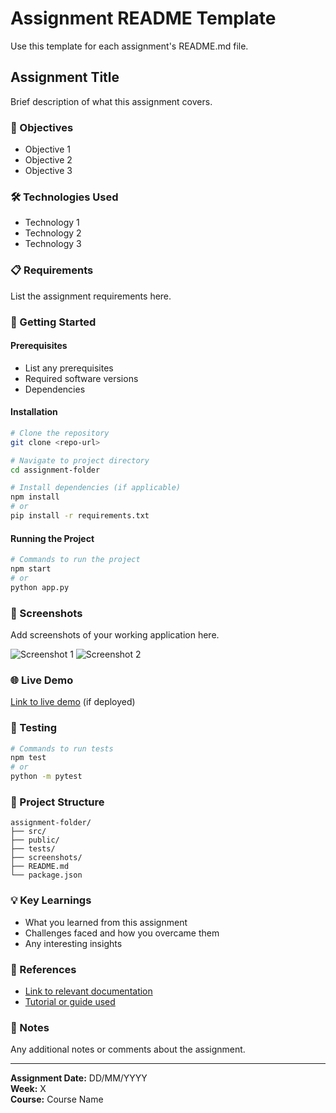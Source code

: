 # Assignment README Template

Use this template for each assignment's README.md file.

## Assignment Title

Brief description of what this assignment covers.

### 🎯 Objectives
- Objective 1
- Objective 2
- Objective 3

### 🛠️ Technologies Used
- Technology 1
- Technology 2
- Technology 3

### 📋 Requirements
List the assignment requirements here.

### 🚀 Getting Started

#### Prerequisites
- List any prerequisites
- Required software versions
- Dependencies

#### Installation
```bash
# Clone the repository
git clone <repo-url>

# Navigate to project directory
cd assignment-folder

# Install dependencies (if applicable)
npm install
# or
pip install -r requirements.txt
```

#### Running the Project
```bash
# Commands to run the project
npm start
# or
python app.py
```

### 📸 Screenshots
Add screenshots of your working application here.

![Screenshot 1](./screenshots/screenshot1.png)
![Screenshot 2](./screenshots/screenshot2.png)

### 🌐 Live Demo
[Link to live demo](https://your-demo-link.com) (if deployed)

### 🧪 Testing
```bash
# Commands to run tests
npm test
# or
python -m pytest
```

### 📁 Project Structure
```
assignment-folder/
├── src/
├── public/
├── tests/
├── screenshots/
├── README.md
└── package.json
```

### 💡 Key Learnings
- What you learned from this assignment
- Challenges faced and how you overcame them
- Any interesting insights

### 🔗 References
- [Link to relevant documentation](https://example.com)
- [Tutorial or guide used](https://example.com)

### 📝 Notes
Any additional notes or comments about the assignment.

---
**Assignment Date:** DD/MM/YYYY  
**Week:** X  
**Course:** Course Name